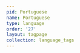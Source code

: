 ```yaml
---
pid: Portuguese
name: Portuguese
type: language
order: '27'
layout: tagpage
collection: language_tags
---
```

